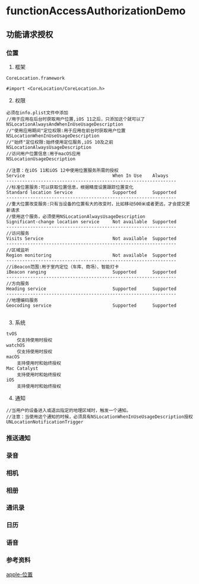 # functionAccessAuthorizationDemo


## 功能请求授权

### 位置

1. 框架

```
CoreLocation.framework

#import <CoreLocation/CoreLocation.h>
```

2. 权限

```
必须在info.plist文件中添加
//用于应用在后台时获取用户位置,iOS 11之后，只添加这个就可以了
NSLocationAlwaysAndWhenInUseUsageDescription
//"使用应用期间"定位权限:用于应用在前台时获取用户位置
NSLocationWhenInUseUsageDescription
//"始终"定位权限:始终使用定位服务,iOS 10及之前
NSLocationAlwaysUsageDescription
//访问用户位置信息:用于macOS应用
NSLocationUsageDescription

//注意：在iOS 11和iOS 12中使用位置服务所需的授权
Service                                 When In Use    Always 
----------------------------------------------------------------
//标准位置服务:可以获取位置信息，根据精度设置跟踪位置变化
Standard location Service               Supported      Supported
----------------------------------------------------------------
//重大位置改变服务:只有当设备的位置有大的改变时，比如移动500米或者更远，才会提交更新请求
//使用这个服务，必须使用NSLocationAlwaysUsageDescription
Significant-change location service     Not available  Supported
----------------------------------------------------------------
//访问服务
Visits Service                          Not available  Supported
----------------------------------------------------------------
//区域监听
Region monitoring                       Not available  Supported
----------------------------------------------------------------
//iBeacon范围:用于室内定位（车库、商场）、智能打卡
iBeacon ranging                         Supported      Supported
----------------------------------------------------------------
//方向服务
Heading service                         Supported      Supported
----------------------------------------------------------------
//地理编码服务
Geocoding service                       Supported      Supported


```

3. 系统

```
tvOS
    仅支持使用时授权
watchOS
    仅支持使用时授权
macOS
    支持使用时和始终授权
Mac Catalyst
    支持使用时和始终授权
iOS
    支持使用时和始终授权
```

4. 通知

```
//当用户的设备进入或退出指定的地理区域时，触发一个通知。
//注意：当使用这个通知的时候，必须具有NSLocationWhenInUseUsageDescription授权
UNLocationNotificationTrigger
```

### 推送通知

### 录音

### 相机

### 相册

### 通讯录

### 日历

### 语音

### 参考资料

[apple-位置](https://developer.apple.com/documentation/corelocation/choosing_the_location_services_authorization_to_request?language=objc)
